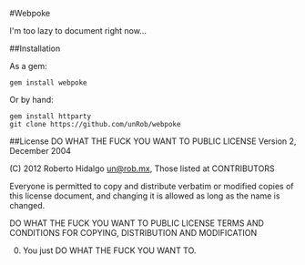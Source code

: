#Webpoke

I'm too lazy to document right now...

##Installation

As a gem:

	gem install webpoke
	
Or by hand:

    gem install httparty 
    git clone https://github.com/unRob/webpoke


##License
DO WHAT THE FUCK YOU WANT TO PUBLIC LICENSE
Version 2, December 2004

(C) 2012 Roberto Hidalgo <un@rob.mx>,  Those listed at CONTRIBUTORS

Everyone is permitted to copy and distribute verbatim or modified
copies of this license document, and changing it is allowed as long
as the name is changed.

DO WHAT THE FUCK YOU WANT TO PUBLIC LICENSE
TERMS AND CONDITIONS FOR COPYING, DISTRIBUTION AND MODIFICATION

0. You just DO WHAT THE FUCK YOU WANT TO.